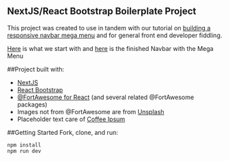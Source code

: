 ## NextJS/React Bootstrap Boilerplate Project

This project was created to use in tandem with our tutorial on [building a responsive navbar mega menu]() and for general front end developer fiddling.

<a href="https://nextjs-react-bootstrap-boilerplate.vercel.app/" target="_blank">Here</a> is what we start with and <a href="https://nextjs-react-bootstrap-boilerplate-ddnkxycta-grouparoo.vercel.app/" target="_blank">here</a> is the finished Navbar with the Mega Menu

##Project built with:

- [NextJS](https://nextjs.org/)
- [React Bootstrap](https://react-bootstrap.github.io/)
- [@FortAwesome for React](https://www.npmjs.com/package/@fortawesome/react-fontawesome) (and several related @FortAwesome packages)
- Images not from @FortAwesome are from [Unsplash](http://www.https://unsplash.com/)
- Placeholder text care of [Coffee Ipsum](http://coffeeipsum.com/)

##Getting Started
Fork, clone, and run:

```
npm install
npm run dev
```
